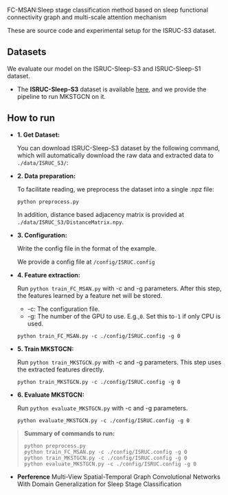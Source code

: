 FC-MSAN:Sleep stage classification method based on sleep functional connectivity graph and multi-scale attention mechanism



These are source code and experimental setup for the ISRUC-S3 dataset.

## Datasets

We evaluate our model on the ISRUC-Sleep-S3 and ISRUC-Sleep-S1 dataset.

- The **ISRUC-Sleep-S3** dataset is available [here](https://sleeptight.isr.uc.pt/), and we provide the pipeline to run MKSTGCN on it.

## How to run

- **1. Get Dataset:**
  
  You can download ISRUC-Sleep-S3 dataset by the following command, which will automatically download the raw data and extracted data to `./data/ISRUC_S3/`:

- **2. Data preparation:**

  To facilitate reading, we preprocess the dataset into a single .npz file:

  ```shell
  python preprocess.py
  ```
  
  In addition, distance based adjacency matrix is provided at `./data/ISRUC_S3/DistanceMatrix.npy`.
  
- **3. Configuration:**

  Write the config file in the format of the example.

  We provide a config file at `/config/ISRUC.config`

- **4. Feature extraction:**

  Run `python train_FC_MSAN.py` with -c and -g parameters. After this step, the features learned by a feature net will be stored.

  + -c: The configuration file.
  + -g: The number of the GPU to use. E.g.,`0`. Set this to`-1` if only CPU is used.

  ```shell
  python train_FC_MSAN.py -c ./config/ISRUC.config -g 0
  ```

- **5. Train MKSTGCN:**

  Run `python train_MKSTGCN.py` with -c and -g parameters. This step uses the extracted features directly. 

    ```shell
  python train_MKSTGCN.py -c ./config/ISRUC.config -g 0
    ```

- **6. Evaluate MKSTGCN:**

  Run `python evaluate_MKSTGCN.py` with -c and -g parameters.

    ```shell
  python evaluate_MKSTGCN.py -c ./config/ISRUC.config -g 0
    ```


> **Summary of commands to run:**
>
> ```shell
> python preprocess.py
> python train_FC_MSAN.py -c ./config/ISRUC.config -g 0
> python train_MKSTGCN.py -c ./config/ISRUC.config -g 0
> python evaluate_MKSTGCN.py -c ./config/ISRUC.config -g 0
> ```
>


- **Perference**
Multi-View Spatial-Temporal Graph Convolutional Networks With Domain Generalization for Sleep Stage Classification
